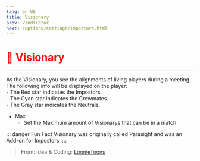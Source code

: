 ```yaml
---
lang: en-US
title: Visionary
prev: Vindicator
next: /options/settings/Impostors.html
---
```


# <font color="red">🔭 <b>Visionary</b></font> <Badge text="Support" type="tip" vertical="middle"/>
---

As the Visionary, you see the alignments of living players during a meeting.<br>
The following info will be displayed on the player:<br>
\- The Red star indicates the Impostors.<br>
\- The Cyan star indicates the Crewmates.<br>
\- The Gray star indicates the Neutrals.
* Max
  * Set the Maximum amount of Visionarys that can be in a match

::: danger Fun Fact
Visionary was originally called Parasight and was an Add-on for Impostors.
:::

> From: Idea & Coding: [LoonieToons](https://github.com/Loonie-Toons)